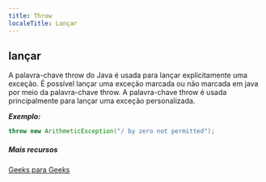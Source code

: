 ```yaml
---
title: Throw
localeTitle: Lançar
---
```

## lançar

A palavra-chave throw do Java é usada para lançar explicitamente uma exceção. É possível lançar uma exceção marcada ou não marcada em java por meio da palavra-chave throw. A palavra-chave throw é usada principalmente para lançar uma exceção personalizada.

**_Exemplo:_**

```java
throw new ArithmeticException("/ by zero not permitted"); 
```

##### Mais recursos

[Geeks para Geeks](https://www.geeksforgeeks.org/throw-throws-java/)